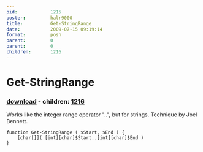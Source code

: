 ```yaml
---
pid:            1215
poster:         halr9000
title:          Get-StringRange
date:           2009-07-15 09:19:14
format:         posh
parent:         0
parent:         0
children:       1216
---
```


# Get-StringRange

### [download](1215.ps1) - children: [1216](1216.md)

Works like the integer range operator "..", but for strings.  Technique by Joel Bennett.

```posh
function Get-StringRange ( $Start, $End ) {
	[char[]]( [int][char]$Start..[int][char]$End )
}
```
